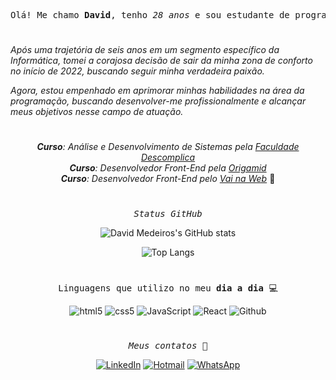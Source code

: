 <div align="center">
  <pre>Olá! Me chamo <b>David</b>, tenho <i>28 anos</i> e sou estudante de programação <i>Front-End</i>. 👋</pre>
</div>

#

<div>
  <i>Após uma trajetória de seis anos em um segmento específico da Informática, tomei a corajosa decisão de sair da minha zona de conforto no início de 2022, buscando seguir minha verdadeira paixão.</i>

  <i>Agora, estou empenhado em aprimorar minhas habilidades na área da programação, buscando desenvolver-me profissionalmente e alcançar meus objetivos nesse campo de atuação.</i>
  
</div>

#

<div align="center">
  <i><b>Curso</b>: Análise e Desenvolvimento de Sistemas pela <a href="https://www.origamid.com/">Faculdade Descomplica</a></i> 
  <br>
  <i><b>Curso</b>: Desenvolvedor <i>Front-End</i> pela <a href="https://www.origamid.com/">Origamid</a></i> 
  <br>
  <i><b>Curso</b>: Desenvolvedor <i>Front-End</i> pelo <a href="https://www.vainaweb.com.br/">Vai na Web</a></i> 🚀
</div>

#

<div align="center">

  <pre><i>Status GitHub</i></pre>
  
  ![David Medeiros's GitHub stats](https://github-readme-stats.vercel.app/api?username=dwmedeirosDev&show_icons=true&theme=dark)
  
  ![Top Langs](https://github-readme-stats.vercel.app/api/top-langs/?username=dwmedeirosDev&layout=compact)

</div> 

# 

<div align="center">
  <pre>Linguagens que utilizo no meu <b>dia a dia</b> 💻</pre>

  <img src="https://img.shields.io/badge/HTML5-E34F26?style=for-the-badge&logo=html5&logoColor=white" alt="html5"  />
  <img src="https://img.shields.io/badge/CSS3-1572B6?style=for-the-badge&logo=css3&logoColor=white" alt="css5"  />
  <img src="https://img.shields.io/badge/JavaScript-F7DF1E?style=for-the-badge&logo=javascript&logoColor=black" alt="JavaScript"  />
  <img src="https://img.shields.io/badge/React-20232A?style=for-the-badge&logo=react&logoColor=61DAFB" alt="React"  />
  <img src="https://img.shields.io/badge/GitHub-100000?style=for-the-badge&logo=github&logoColor=white" alt="Github"  />
</div> 

# 

<div align="center">
  <pre><i>Meus contatos 📱</i></pre>
  
  [![LinkedIn](https://img.shields.io/badge/LinkedIn-0077B5?style=for-the-badge&logo=linkedin&logoColor=white)](https://www.linkedin.com/in/davidmedeirosdev/)
  [![Hotmail](https://img.shields.io/badge/Gmail-D14836?style=for-the-badge&logo=gmail&logoColor=white)](mailto:davidmedeiros94@hotmail.com)
  [![WhatsApp](https://img.shields.io/badge/WhatsApp-25D366?style=for-the-badge&logo=whatsapp&logoColor=white)](https://wa.me/5521982916500)
</div>

